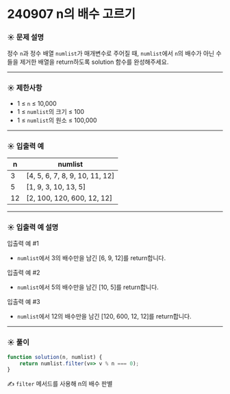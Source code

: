 # 240907 n의 배수 고르기

### ☀️ 문제 설명

정수 `n`과 정수 배열 `numlist`가 매개변수로 주어질 때, `numlist`에서 `n`의 배수가 아닌 수들을 제거한 배열을 return하도록 solution 함수를 완성해주세요.

---

### ☀️ **제한사항**

- 1 ≤ `n` ≤ 10,000
- 1 ≤ `numlist`의 크기 ≤ 100
- 1 ≤ `numlist`의 원소 ≤ 100,000

---

### ☀️ **입출력 예**

| n | numlist |
| --- | --- |
| 3 | [4, 5, 6, 7, 8, 9, 10, 11, 12] |
| 5 | [1, 9, 3, 10, 13, 5] |
| 12 | [2, 100, 120, 600, 12, 12] |

---

### ☀️ **입출력 예 설명**

입출력 예 #1

- `numlist`에서 3의 배수만을 남긴 [6, 9, 12]를 return합니다.

입출력 예 #2

- `numlist`에서 5의 배수만을 남긴 [10, 5]를 return합니다.

입출력 예 #3

- `numlist`에서 12의 배수만을 남긴 [120, 600, 12, 12]를 return합니다.

---

### ☀️ 풀이

```jsx
function solution(n, numlist) {
    return numlist.filter(v=> v % n === 0);
}
```

✍️ `filter` 메서드를 사용해 n의 배수 판별